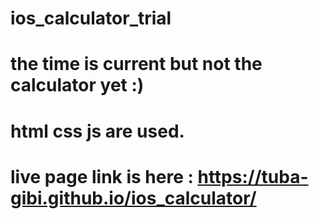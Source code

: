 # ios_calculator_trial
# the time is current but not the calculator yet :)
# html css js are used.
# live page link is here : https://tuba-gibi.github.io/ios_calculator/
